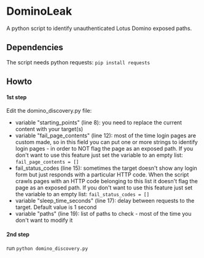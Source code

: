 # DominoLeak
A python script to identify unauthenticated Lotus Domino exposed paths.

## Dependencies
The script needs python requests: `pip install requests`

## Howto
#### 1st step
Edit the domino_discovery.py file:
- variable "starting_points" (line 8): you need to replace the current content with your target(s)
- variable "fail_page_contents" (line 12): most of the time login pages are custom made, so in this field you can put one or more strings to identify login pages - in order to NOT flag the page as an exposed path. If you don't want to use this feature just set the variable to an empty list: `fail_page_contents = []`
- fail_status_codes (line 15): sometimes the target doesn't show any login form but just responds with a particular HTTP code. When the script crawls pages with an HTTP code belonging to this list it doesn't flag the page as an exposed path. If you don't want to use this feature just set the variable to an empty list: `fail_status_codes = []`
- variable "sleep_time_seconds" (line 17): delay between requests to the target. Default value is 1 second
- variable "paths" (line 19): list of paths to check - most of the time you don't want to modify it
#### 2nd step
run `python domino_discovery.py`

